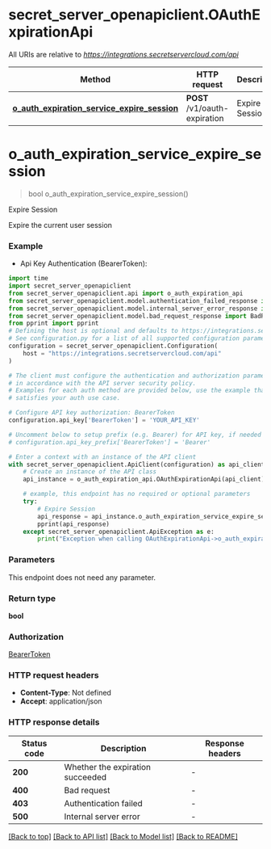 # secret_server_openapiclient.OAuthExpirationApi

All URIs are relative to *https://integrations.secretservercloud.com/api*

Method | HTTP request | Description
------------- | ------------- | -------------
[**o_auth_expiration_service_expire_session**](OAuthExpirationApi.md#o_auth_expiration_service_expire_session) | **POST** /v1/oauth-expiration | Expire Session


# **o_auth_expiration_service_expire_session**
> bool o_auth_expiration_service_expire_session()

Expire Session

Expire the current user session

### Example

* Api Key Authentication (BearerToken):

```python
import time
import secret_server_openapiclient
from secret_server_openapiclient.api import o_auth_expiration_api
from secret_server_openapiclient.model.authentication_failed_response import AuthenticationFailedResponse
from secret_server_openapiclient.model.internal_server_error_response import InternalServerErrorResponse
from secret_server_openapiclient.model.bad_request_response import BadRequestResponse
from pprint import pprint
# Defining the host is optional and defaults to https://integrations.secretservercloud.com/api
# See configuration.py for a list of all supported configuration parameters.
configuration = secret_server_openapiclient.Configuration(
    host = "https://integrations.secretservercloud.com/api"
)

# The client must configure the authentication and authorization parameters
# in accordance with the API server security policy.
# Examples for each auth method are provided below, use the example that
# satisfies your auth use case.

# Configure API key authorization: BearerToken
configuration.api_key['BearerToken'] = 'YOUR_API_KEY'

# Uncomment below to setup prefix (e.g. Bearer) for API key, if needed
# configuration.api_key_prefix['BearerToken'] = 'Bearer'

# Enter a context with an instance of the API client
with secret_server_openapiclient.ApiClient(configuration) as api_client:
    # Create an instance of the API class
    api_instance = o_auth_expiration_api.OAuthExpirationApi(api_client)

    # example, this endpoint has no required or optional parameters
    try:
        # Expire Session
        api_response = api_instance.o_auth_expiration_service_expire_session()
        pprint(api_response)
    except secret_server_openapiclient.ApiException as e:
        print("Exception when calling OAuthExpirationApi->o_auth_expiration_service_expire_session: %s\n" % e)
```


### Parameters
This endpoint does not need any parameter.

### Return type

**bool**

### Authorization

[BearerToken](../README.md#BearerToken)

### HTTP request headers

 - **Content-Type**: Not defined
 - **Accept**: application/json


### HTTP response details

| Status code | Description | Response headers |
|-------------|-------------|------------------|
**200** | Whether the expiration succeeded |  -  |
**400** | Bad request |  -  |
**403** | Authentication failed |  -  |
**500** | Internal server error |  -  |

[[Back to top]](#) [[Back to API list]](../README.md#documentation-for-api-endpoints) [[Back to Model list]](../README.md#documentation-for-models) [[Back to README]](../README.md)

